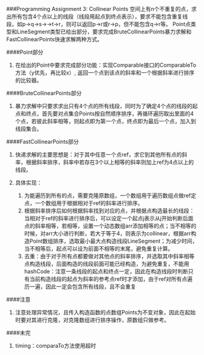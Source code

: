 ###Programming Assignment 3: Collinear Points
空间上有n个不重复的点，求出所有包含4个点以上的线段（线段用起点到终点表示），要求不能包含重复线段，如p->q->s->->t->r，则可以返回p->r或r->p，但不能包含q->r等。
Point点类型和LineSegment类型已给出部分，要求完成BruteCollinearPoints暴力求解和
FastCollinearPoints快速求解两种方式。

####Point部分
1. 在给出的Point中要求完成部分功能：实现Comparable接口的ComparableTo方法（y优先，再比较x）, 返回一个点到该点的斜率和一个根据斜率进行排序的比较器。

####BruteCollinearPoints部分
1. 暴力求解中只要求求出只有4个点的所有线段，同时为了确定4个点的线段的起点和终点，首先要对点集合Points按自然顺序排序，再循环遍历取出里面的4个点，若彼此斜率相等，则起点即为第一个点，终点即为最后一个点，加入到线段集合。

####FastCollinearPoints部分
1. 快递求解的主要思想是：对于其中任意一个点ref，求它到其他所有点的斜率，根据斜率排序，斜率中若存在3个以上相等的斜率则加上ref为4点以上的线段。

2. 具体实现：
    1. 为能遍历到所有的点，需要克隆原数组，一个数组用于遍历数组点做ref定点，一个数组用于根据相对于ref的斜率进行排序。
    2. 根据斜率排序后如何根据斜率找到对应的点，并根据点构造最长的线段：当相对于ref的斜率进行排序后，可以设定一个起点j表示从j开始判断后面点的斜率相等，若相等，设置一个动态数组arr添加相等的点；当不相等的时候，对arr大小进行判断，若大于等于4，则表示为collinear，根据arr构造Point数组排序，选取最小最大点构造线段LineSegment；为减少时间，当不相等后，起点可以设为前面不相等的末尾，避免重复计算。
    3. 去重：由于对于所有点都要做对其他点的斜率排序，并选取其中斜率相等点构造线段，后面构造的线段前面可能已经构造，为避免重复，不能用hashCode：注意一条线段的起点和终点一定，因此在构造线段时判断只有当前构造线段的起点为斜率的参考点ref时才添加，由于ref对所有点遍历一遍，因此一定会包含所有线段，且不会重复


####注意
1. 注意处理异常情况，且传入构造函数的点数组Points为不变对象，因此在起始时要对其进行克隆，对克隆数组进行排序操作，原数组只做参考。


####未完
1. timing：comparaTo方法使用超时
